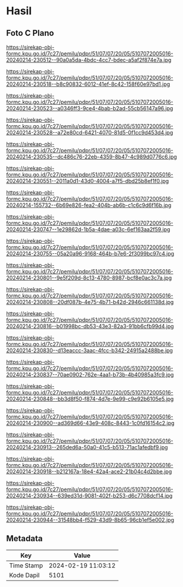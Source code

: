 # Hasil

## Foto C Plano

https://sirekap-obj-formc.kpu.go.id/7c27/pemilu/pdpr/51/07/07/20/05/5107072005016-20240214-230512--90a0a5da-4bdc-4cc7-bdec-a5af2f874e7a.jpg

https://sirekap-obj-formc.kpu.go.id/7c27/pemilu/pdpr/51/07/07/20/05/5107072005016-20240214-230518--b8c90832-6012-41ef-8c42-158f60e97bd1.jpg

https://sirekap-obj-formc.kpu.go.id/7c27/pemilu/pdpr/51/07/07/20/05/5107072005016-20240214-230523--a0346ff3-9ce4-4bab-b2ad-55cb56147a96.jpg

https://sirekap-obj-formc.kpu.go.id/7c27/pemilu/pdpr/51/07/07/20/05/5107072005016-20240214-230528--a72e80cd-6421-4070-81d5-0f1cc9d453d4.jpg

https://sirekap-obj-formc.kpu.go.id/7c27/pemilu/pdpr/51/07/07/20/05/5107072005016-20240214-230535--dc486c76-22eb-4359-8b47-4c989d0776c6.jpg

https://sirekap-obj-formc.kpu.go.id/7c27/pemilu/pdpr/51/07/07/20/05/5107072005016-20240214-230551--2011a0d1-43d0-4004-a7f5-dbd25b8ef1f0.jpg

https://sirekap-obj-formc.kpu.go.id/7c27/pemilu/pdpr/51/07/07/20/05/5107072005016-20240214-155732--6b69e826-fea2-404b-ab6b-c1c6c9d6f16b.jpg

https://sirekap-obj-formc.kpu.go.id/7c27/pemilu/pdpr/51/07/07/20/05/5107072005016-20240214-230747--1e29862d-1b5a-4dae-a03c-6ef163aa2f59.jpg

https://sirekap-obj-formc.kpu.go.id/7c27/pemilu/pdpr/51/07/07/20/05/5107072005016-20240214-230755--05a20a96-9168-464b-b7e6-2f3099bc97c4.jpg

https://sirekap-obj-formc.kpu.go.id/7c27/pemilu/pdpr/51/07/07/20/05/5107072005016-20240214-230801--9e5f209d-8c13-4780-8987-bcf8e0ac3c7a.jpg

https://sirekap-obj-formc.kpu.go.id/7c27/pemilu/pdpr/51/07/07/20/05/5107072005016-20240214-230808--20df087b-4e75-4b71-b42d-2946c661138d.jpg

https://sirekap-obj-formc.kpu.go.id/7c27/pemilu/pdpr/51/07/07/20/05/5107072005016-20240214-230816--b01998bc-db53-43e3-82a3-91bb6cfb99d4.jpg

https://sirekap-obj-formc.kpu.go.id/7c27/pemilu/pdpr/51/07/07/20/05/5107072005016-20240214-230830--d13eaccc-3aac-4fcc-b342-24915a2488be.jpg

https://sirekap-obj-formc.kpu.go.id/7c27/pemilu/pdpr/51/07/07/20/05/5107072005016-20240214-230837--70ae0902-762e-4aa1-b73b-4b40985a3fc9.jpg

https://sirekap-obj-formc.kpu.go.id/7c27/pemilu/pdpr/51/07/07/20/05/5107072005016-20240214-230848--bb3d8f50-f874-4d7e-9e99-c9e92b6105e5.jpg

https://sirekap-obj-formc.kpu.go.id/7c27/pemilu/pdpr/51/07/07/20/05/5107072005016-20240214-230900--ad369d66-43e9-408c-8443-1c0fd16154c2.jpg

https://sirekap-obj-formc.kpu.go.id/7c27/pemilu/pdpr/51/07/07/20/05/5107072005016-20240214-230913--265ded6a-50a0-41c5-b513-71ac1afedbf9.jpg

https://sirekap-obj-formc.kpu.go.id/7c27/pemilu/pdpr/51/07/07/20/05/5107072005016-20240214-230918--b212167a-18e4-42a4-ace2-21b04c4d2bbe.jpg

https://sirekap-obj-formc.kpu.go.id/7c27/pemilu/pdpr/51/07/07/20/05/5107072005016-20240214-230934--639ed31d-9081-402f-b253-d6c7708dcf14.jpg

https://sirekap-obj-formc.kpu.go.id/7c27/pemilu/pdpr/51/07/07/20/05/5107072005016-20240214-230944--31548bb4-f529-43d9-8b65-96cb1ef5e002.jpg


## Metadata

| Key        | Value               |
| ---------- | ------------------- |
| Time Stamp | 2024-02-19 11:03:12 |
| Kode Dapil | 5101                |



